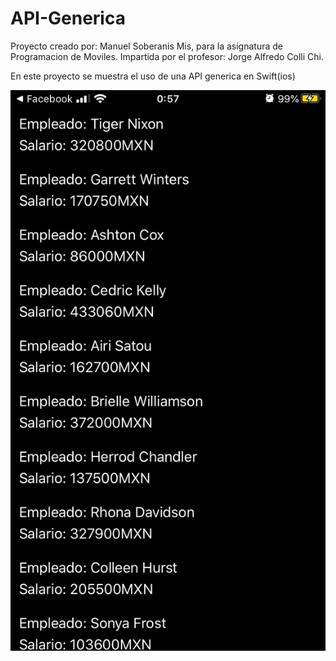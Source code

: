 # API-Generica
Proyecto creado por: Manuel Soberanis Mis, para la asignatura de Programacion de Moviles. 
Impartida por el profesor: Jorge Alfredo Colli Chi.

En este proyecto se muestra el uso de una API generica en Swift(ios)

![](evidencia.png)
